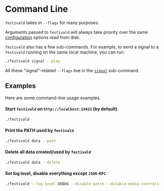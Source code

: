 # Command Line
`festivald` takes in `--flags` for many purposes.

Arguments passed to `festivald` will always take priority over the same [configuration](../config.md) options read from disk.

`festivald` also has a few sub-commands. For example, to send a signal to a `festivald` running on the same local machine, you can run:
```bash
./festivald signal --play
```
All these "signal"-related `--flags` live in the [`signal`](signal.md) sub-command.

## Examples
Here are some command-line usage examples.

#### Start `festivald` on `http://localhost:18425` (by default)
```bash
./festivald
```

#### Print the PATH used by `festivald`
```bash
./festivald data --path
```

#### Delete all data created/used by `festivald`
```bash
./festivald data --delete
```

#### Set log level, disable everything except `JSON-RPC`
```bash
./festivald --log-level DEBUG --disable-watch --disable-media-controls --disable-rest --disable-docs
```
